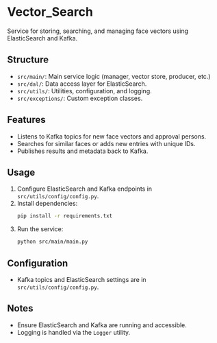# Vector_Search

Service for storing, searching, and managing face vectors using ElasticSearch and Kafka.

## Structure
- `src/main/`: Main service logic (manager, vector store, producer, etc.)
- `src/dal/`: Data access layer for ElasticSearch.
- `src/utils/`: Utilities, configuration, and logging.
- `src/exceptions/`: Custom exception classes.

## Features
- Listens to Kafka topics for new face vectors and approval persons.
- Searches for similar faces or adds new entries with unique IDs.
- Publishes results and metadata back to Kafka.

## Usage
1. Configure ElasticSearch and Kafka endpoints in `src/utils/config/config.py`.
2. Install dependencies:
   ```bash
   pip install -r requirements.txt
   ```
3. Run the service:
   ```bash
   python src/main/main.py
   ```

## Configuration
- Kafka topics and ElasticSearch settings are in `src/utils/config/config.py`.

## Notes
- Ensure ElasticSearch and Kafka are running and accessible.
- Logging is handled via the `Logger` utility.

